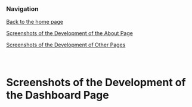 ### Navigation

[Back to the home page](README.md)

[Screenshots of the Development of the About Page](About.md)

[Screenshots of the Development of Other Pages](Other.md)

###### &nbsp;

# Screenshots of the Development of the Dashboard Page